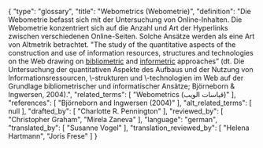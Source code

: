 {
    "type": "glossary",
    "title": "Webometrics (Webometrie)",
    "definition": "Die Webometrie befasst sich mit der Untersuchung von Online-Inhalten. Die Webometrie konzentriert sich auf die Anzahl und Art der Hyperlinks zwischen verschiedenen Online-Seiten. Solche Ansätze werden als eine Art von Altmetrik betrachtet. \"The study of the quantitative aspects of the construction and use of information resources, structures and technologies on the Web drawing on [bibliometric](https://en.wikipedia.org/wiki/Bibliometrics) and [informetric](https://en.wikipedia.org/wiki/Informetrics) approaches” (dt. Die Untersuchung der quantitativen Aspekte des Aufbaus und der Nutzung von Informationsressourcen, \\-strukturen und \\-technologien im Web auf der Grundlage bibliometrischer und informatischer Ansätze; Björneborn & Ingwersen, 2004).",
    "related_terms": [
        "Webometrics (قياسات الويب)"
    ],
    "references": [
        "Björneborn and Ingwersen (2004)"
    ],
    "alt_related_terms": [
        null
    ],
    "drafted_by": [
        "Charlotte R. Pennington"
    ],
    "reviewed_by": [
        "Christopher Graham",
        "Mirela Zaneva"
    ],
    "language": "german",
    "translated_by": [
        "Susanne Vogel"
    ],
    "translation_reviewed_by": [
        "Helena Hartmann",
        "Joris Frese"
    ]
}